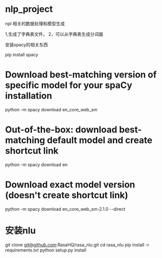 # nlp_project
npl 相关的数据处理和模型生成

1,生成了字典表文件，
2，可以从字典表生成分词器



安装spacy的相关东西

pip install spacy

# Download best-matching version of specific model for your spaCy installation
python -m spacy download en_core_web_sm

# Out-of-the-box: download best-matching default model and create shortcut link
python -m spacy download en

# Download exact model version (doesn't create shortcut link)
python -m spacy download en_core_web_sm-2.1.0 --direct


# 安装nlu 

git clone git@github.com:RasaHQ/rasa_nlu.git
cd rasa_nlu
pip install -r requirements.txt
python setup.py install
